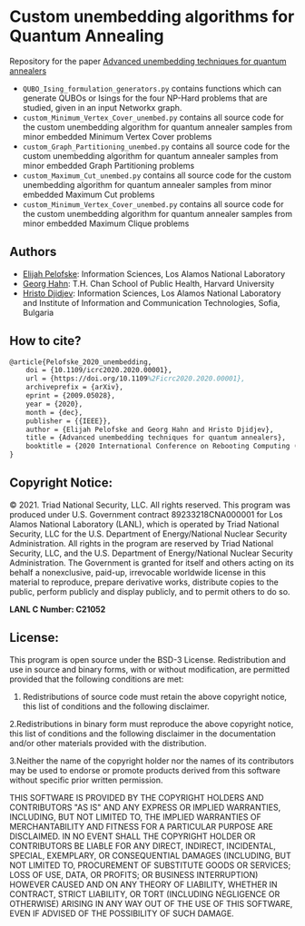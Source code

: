 # Custom unembedding algorithms for Quantum Annealing

Repository for the paper [Advanced unembedding techniques for quantum annealers](https://arxiv.org/abs/2009.05028)

- `QUBO_Ising_formulation_generators.py` contains functions which can generate QUBOs or Isings for the four NP-Hard problems that are studied, given in an input Networkx graph.
- `custom_Minimum_Vertex_Cover_unembed.py` contains all source code for the custom unembedding algorithm for quantum annealer samples from minor embedded Minimum Vertex Cover problems
- `custom_Graph_Partitioning_unembed.py` contains all source code for the custom unembedding algorithm for quantum annealer samples from minor embedded Graph Partitioning problems
- `custom_Maximum_Cut_unembed.py` contains all source code for the custom unembedding algorithm for quantum annealer samples from minor embedded Maximum Cut problems
- `custom_Minimum_Vertex_Cover_unembed.py` contains all source code for the custom unembedding algorithm for quantum annealer samples from minor embedded Maximum Clique problems

## Authors
- [Elijah Pelofske](mailto:epelofske@lanl.gov): Information Sciences, Los Alamos National Laboratory
- [Georg Hahn](mailto:ghahn@hsph.harvard.edu): T.H. Chan School of Public Health, Harvard University
- [Hristo Djidjev](mailto:hdjidjev@msn.com): Information Sciences, Los Alamos National Laboratory and Institute of Information and Communication Technologies, Sofia, Bulgaria


## How to cite?
```latex
@article{Pelofske_2020_unembedding,
	doi = {10.1109/icrc2020.2020.00001},
	url = {https://doi.org/10.1109%2Ficrc2020.2020.00001},
	archiveprefix = {arXiv},
	eprint = {2009.05028},
	year = {2020},
	month = {dec},
	publisher = {{IEEE}},
	author = {Elijah Pelofske and Georg Hahn and Hristo Djidjev},
	title = {Advanced unembedding techniques for quantum annealers},  
	booktitle = {2020 International Conference on Rebooting Computing ({ICRC})}
}
```

## Copyright Notice:
© 2021. Triad National Security, LLC. All rights reserved.
This program was produced under U.S. Government contract 89233218CNA000001 for Los Alamos
National Laboratory (LANL), which is operated by Triad National Security, LLC for the U.S.
Department of Energy/National Nuclear Security Administration. All rights in the program are
reserved by Triad National Security, LLC, and the U.S. Department of Energy/National Nuclear
Security Administration. The Government is granted for itself and others acting on its behalf a
nonexclusive, paid-up, irrevocable worldwide license in this material to reproduce, prepare
derivative works, distribute copies to the public, perform publicly and display publicly, and to permit
others to do so.

**LANL C Number: C21052**

## License:
This program is open source under the BSD-3 License.
Redistribution and use in source and binary forms, with or without modification, are permitted
provided that the following conditions are met:

1. Redistributions of source code must retain the above copyright notice, this list of conditions and
the following disclaimer.
 
2.Redistributions in binary form must reproduce the above copyright notice, this list of conditions
and the following disclaimer in the documentation and/or other materials provided with the
distribution.
 
3.Neither the name of the copyright holder nor the names of its contributors may be used to endorse
or promote products derived from this software without specific prior written permission.

THIS SOFTWARE IS PROVIDED BY THE COPYRIGHT HOLDERS AND CONTRIBUTORS "AS
IS" AND ANY EXPRESS OR IMPLIED WARRANTIES, INCLUDING, BUT NOT LIMITED TO, THE
IMPLIED WARRANTIES OF MERCHANTABILITY AND FITNESS FOR A PARTICULAR
PURPOSE ARE DISCLAIMED. IN NO EVENT SHALL THE COPYRIGHT HOLDER OR
CONTRIBUTORS BE LIABLE FOR ANY DIRECT, INDIRECT, INCIDENTAL, SPECIAL,
EXEMPLARY, OR CONSEQUENTIAL DAMAGES (INCLUDING, BUT NOT LIMITED TO,
PROCUREMENT OF SUBSTITUTE GOODS OR SERVICES; LOSS OF USE, DATA, OR PROFITS;
OR BUSINESS INTERRUPTION) HOWEVER CAUSED AND ON ANY THEORY OF LIABILITY,
WHETHER IN CONTRACT, STRICT LIABILITY, OR TORT (INCLUDING NEGLIGENCE OR
OTHERWISE) ARISING IN ANY WAY OUT OF THE USE OF THIS SOFTWARE, EVEN IF
ADVISED OF THE POSSIBILITY OF SUCH DAMAGE.

